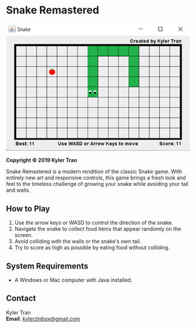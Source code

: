 # Snake Remastered
![Snake Preview](preview.png)

**Copyright &copy; 2019 Kyler Tran**

Snake Remastered is a modern rendition of the classic Snake game. With entirely new art and responsive controls, this game brings a fresh look and feel to the timeless challenge of growing your snake while avoiding your tail and walls.

## How to Play

1. Use the arrow keys or WASD to control the direction of the snake.
2. Navigate the snake to collect food items that appear randomly on the screen.
3. Avoid colliding with the walls or the snake's own tail.
4. Try to score as high as possible by eating food without colliding.

## System Requirements

- A Windows or Mac computer with Java installed.

## Contact
Kyler Tran  
**Email**: [kylerzinbox@gmail.com](mailto:kylerzinbox@gmail.com)
